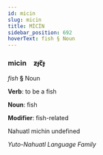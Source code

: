 ```yaml
---
id: micin
slug: micin
title: MİCİN
sidebar_position: 692
hoverText: fish § Noun
---
```


### micin&emsp;<span kind="abugida">ƶɟꞇ̃ɟ</span>

*fish* **§** Noun

**Verb**: to be a fish

**Noun**: fish

**Modifier**: fish-related

Nahuatl michin undefined

*Yuto-Nahuatl Language Family*
